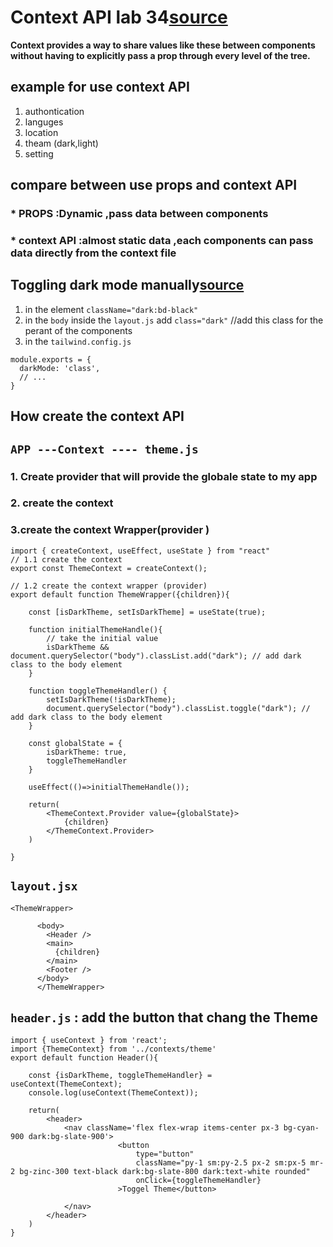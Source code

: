 # Context API lab 34[source](https://reactjs.org/docs/context.html)

**Context provides a way to share values like these between components without having to explicitly pass a prop through every level of the tree.**

## example for use context API
1. authontication 
2. languges
3. location
4. theam (dark,light)
5. setting 

## compare between use props and context API

### * PROPS :Dynamic ,pass data between components 
### * context API :almost static data ,each components can pass data directly from the context file 

## Toggling dark mode manually[source](https://tailwindcss.com/docs/dark-mode)
1. in the element `className="dark:bd-black"` 
2. in the `body` inside the `layout.js` add `class="dark"` //add this class for the perant of the components
3. in the `tailwind.config.js`
```
module.exports = {
  darkMode: 'class',
  // ...
}
```

## How create the context API 

## `APP ---Context ---- theme.js`
### 1. Create provider that will provide the globale state to my app  
### 2. create the context 
### 3.create the context Wrapper(provider )

```
import { createContext, useEffect, useState } from "react"
// 1.1 create the context
export const ThemeContext = createContext();

// 1.2 create the context wrapper (provider)
export default function ThemeWrapper({children}){

    const [isDarkTheme, setIsDarkTheme] = useState(true);

    function initialThemeHandle(){
        // take the initial value
        isDarkTheme && document.querySelector("body").classList.add("dark"); // add dark class to the body element
    }
    
    function toggleThemeHandler() {
        setIsDarkTheme(!isDarkTheme);
        document.querySelector("body").classList.toggle("dark"); // add dark class to the body element
    }
    
    const globalState = {
        isDarkTheme: true,
        toggleThemeHandler
    }

    useEffect(()=>initialThemeHandle());

    return(
        <ThemeContext.Provider value={globalState}>
            {children}
        </ThemeContext.Provider>
    )

}

```

## `layout.jsx`
```
<ThemeWrapper>

      <body>
        <Header />
        <main>
          {children}
        </main>
        <Footer />
      </body>
      </ThemeWrapper>
```

## `header.js` : add the button that chang the Theme 

```
import { useContext } from 'react';
import {ThemeContext} from '../contexts/theme'
export default function Header(){

    const {isDarkTheme, toggleThemeHandler} = useContext(ThemeContext);
    console.log(useContext(ThemeContext));

    return(
        <header>
            <nav className='flex flex-wrap items-center px-3 bg-cyan-900 dark:bg-slate-900'>
                        <button
                            type="button"
                            className="py-1 sm:py-2.5 px-2 sm:px-5 mr-2 bg-zinc-300 text-black dark:bg-slate-800 dark:text-white rounded"
                            onClick={toggleThemeHandler}
                        >Toggel Theme</button>
                    
            </nav>
        </header>
    )
}
```